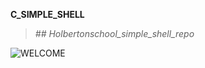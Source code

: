 **C_SIMPLE_SHELL**
>*## Holbertonschool_simple_shell_repo*


![WELCOME](https://thumbs.gfycat.com/AbsoluteAssuredErmine-size_restricted.gif)


